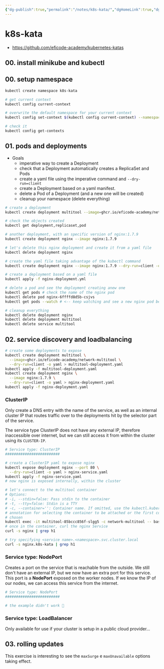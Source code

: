 ```yaml
---
{"dg-publish":true,"permalink":"/notes/k8s-kata/","dgHomeLink":true,"dgPassFrontmatter":false}
---
```


# k8s-kata

-  <https://github.com/eficode-academy/kubernetes-katas>


## 00. install minikube and kubectl

## 00. setup namespace

```bash
kubectl create namespace k8s-kata

# get current context
kubectl config current-context

# overwrite the default namespace for your current context
kubectl config set-context $(kubectl config current-context) --namespace=k8s-kata

# check it
kubectl config get-contexts
```

## 01. pods and deployments

- Goals
    - imperative way to create a Deployment
    - check that a Deployment automatically creates a ReplicaSet and Pods
    - create a yaml file using the imperative command and `--dry-run=client`
    - create a Deployment based on a yaml manifest.
    - delete a Pod of a Deployment (and a new one will be created)
    - cleanup your namespace (delete everything)

```bash
# create a deployment
kubectl create deployment multitool --image=ghcr.io/eficode-academy/network-multitool

# check the objects created
kubectl get deployment,replicaset,pod

# another deployment, with an specific version of nginx:1.7.9
kubectl create deployment nginx --image nginx:1.7.9

# let's delete this nginx deployment and create it from a yaml file
kubectl delete deployment nginx

# create the yaml file taking advantage of the kubectl command
kubectl create deployment nginx --image nginx:1.7.9 --dry-run=client -o yaml > nginx-deployment.yml

# create a deployment based on a yaml file
kubectl apply -f nginx-deployment.yml

# delete a pod and see the deployment creating anew one
kubectl get pods # check the name of the nginx pod
kubectl delete pod nginx-6ffffd8d5b-csjvs
kubectl get pods --watch # <-- keep watching and see a new nginx pod being created

# cleanup everything
kubectl delete deployment nginx
kubectl delete deployment multitool
kubectl delete service multitool
```


## 02. service discovery and loadbalancing

```bash
# create some deployments to expose
kubectl create deployment multitool \
  --image=ghcr.io/eficode-academy/network-multitool \
  --dry-run=client -o yaml > multitool-deployment.yaml
kubectl apply -f multitool-deployment.yaml
kubectl create deployment nginx \
  --image nginx:1.7.9 \
  --dry-run=client -o yaml > nginx-deployment.yaml
kubectl apply -f nginx-deployment.yaml
```

### ClusterIP

Only create a DNS entry with the name of the service, as well as an internal cluster IP that routes traffic over to the deployments hit by the selector part of the service.

The service type ClusterIP does not have any external IP, therefore inaccessible over internet, but we can still access it from within the cluster using its `CLUSTER-IP`.

```bash
# Service type: ClusterIP
#########################

# create a ClusterIP yaml to expose nginx
kubectl expose deployment nginx --port 80 \
  --dry-run=client -o yaml > nginx-service.yaml
kubectl apply -f nginx-service.yaml
# now nginx is exposed internally, within the cluster

# let's connect to the multitool container
# Options:
# -i, --stdin=false: Pass stdin to the container
# -t, --tty=false: Stdin is a TTY
# -c, --container='': Container name. If omitted, use the kubectl.kubernetes.io/default-container
# annotation for selecting the container to be attached or the first container in the pod will be
# chosen
kubectl exec -it multitool-85bccc856f-slgg5 -c network-multitool -- bash
# once in the container, curl the nginx Service
curl -s nginx | grep h1

# try specifying <service name>.<namespace>.svc.cluster.local
curl -s nginx.k8s-kata | grep h1

```


### Service type: NodePort

Creates a port on the service that is reachable from the outside. We still don't have an external IP, but we now have an extra port for this service. This port is a **NodePort** exposed on the worker nodes. If we know the IP of our nodes, we can access this service from the internet.

```bash
# Service type: NodePort
#########################

# the example didn't work 🙁
```


### Service type: LoadBalancer

Only available for use if your cluster is setup in a public cloud provider...




## 03. rolling updates

This exercise is interesting to see the `maxSurge` e `maxUnavailable` options taking effect.

